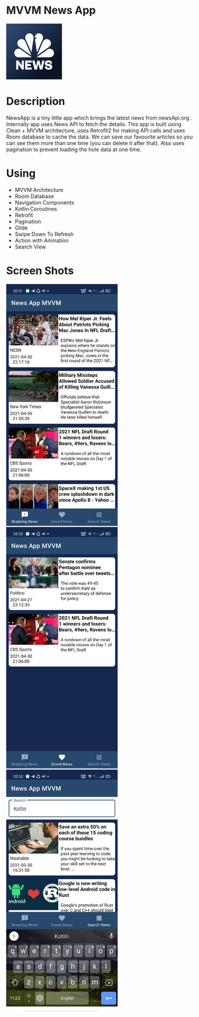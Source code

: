 # MVVM News App
<img src = "screen%20shots/icon.png" width = "150">

# Description
NewsApp is a tiny little app which brings the latest news from newsApi.org . Internally app uses News API to fetch the details.
This app is built using Clean + MVVM architecture, uses Retrofit2 for making API calls and uses Room database to cache the data.
We can save our favourite articles so you can see them more than one time (you can delete it after that). 
Also uses pagination to prevent loading the hole data at one time.

# Using
- MVVM Architecture
- Room Database
- Navigation Components
- Kotlin Coroutines
- Retrofit
- Pagination
- Glide
- Swipe Down To Refresh
- Action with Animation
- Search View

# Screen Shots
<img src = "screen%20shots/home.jpeg" width = "300">
<img src = "screen%20shots/saved.jpeg" width = "300">
<img src = "screen%20shots/search.jpeg" width = "300">



